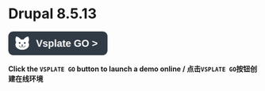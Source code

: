 # Drupal 8.5.13

<a href="https://www.vsplate.com/?docker-compose=https://github.com/vsplate/dcenvs/drupal/8.5.13"><img alt="VSPLATE GO" src="https://raw.githubusercontent.com/vsplate/images/master/vsgo_btn.png" width="200px"></a>

**Click the `VSPLATE GO` button to launch a demo online / 点击`VSPLATE GO`按钮创建在线环境**